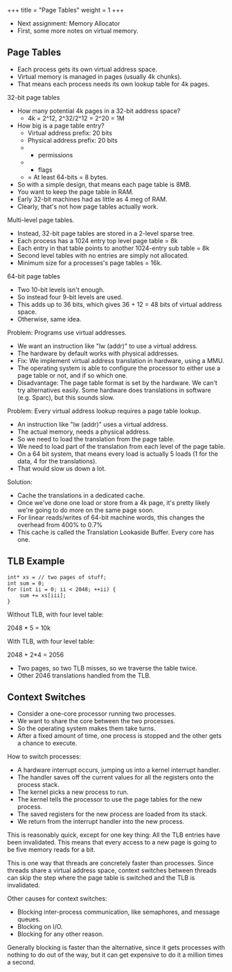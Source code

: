 +++
title = "Page Tables"
weight = 1
+++

 - Next assignment: Memory Allocator
 - First, some more notes on virtual memory.

## Page Tables

 - Each process gets its own virtual address space.
 - Virtual memory is managed in pages (usually 4k chunks).
 - That means each process needs its own lookup table for 4k pages.
 
32-bit page tables 

 - How many potential 4k pages in a 32-bit address space?
   - 4k = 2^12, 2^32/2^12 = 2^20 = 1M
 - How big is a page table entry?
   - Virtual address prefix: 20 bits
   - Physical address prefix: 20 bits
   - + permissions
   - + flags
   - = At least 64-bits = 8 bytes.
 - So with a simple design, that means each page table is 8MB.
 - You want to keep the page table in RAM.
 - Early 32-bit machines had as little as 4 meg of RAM.
 - Clearly, that's not how page tables actually work.

Multi-level page tables.

 - Instead, 32-bit page tables are stored in a 2-level sparse tree.
 - Each process has a 1024 entry top level page table = 8k
 - Each entry in that table points to another 1024-entry sub table = 8k
 - Second level tables with no entries are simply not allocated.
 - Minimum size for a processes's page tables = 16k.

64-bit page tables

 - Two 10-bit levels isn't enough.
 - So instead four 9-bit levels are used.
 - This adds up to 36 bits, which gives 36 + 12 = 48 bits of virtual address space.
 - Otherwise, same idea.

Problem: Programs use virtual addresses.

 - We want an instruction like "lw (addr)" to use a virtual address.
 - The hardware by default works with physical addresses.
 - Fix: We implement virtual address translation in hardware, using a MMU.
 - The operating system is able to configure the processor to either use a
   page table or not, and if so which one.
 - Disadvantage: The page table format is set by the hardware. We can't try
   alternatives easily. Some hardware does translations in software (e.g. Sparc), 
   but this sounds slow.

Problem: Every virtual address lookup requires a page table lookup.

 - An instruction like "lw (addr)" uses a virtual address.
 - The actual memory, needs a physical address.
 - So we need to load the translation from the page table.
 - We need to load part of the translation from each level of the page table.
 - On a 64 bit system, that means every load is actually 5 loads 
   (1 for the data, 4 for the translations).
 - That would slow us down a lot.

Solution:

 - Cache the translations in a dedicated cache.
 - Once we've done one load or store from a 4k page, it's pretty likely we're
   going to do more on the same page soon.
 - For linear reads/writes of 64-bit machine words, this changes the overhead 
   from 400% to 0.7%
 - This cache is called the Translation Lookaside Buffer. Every core has one.

## TLB Example

```
int* xs = // two pages of stuff;
int sum = 0;
for (int ii = 0; ii < 2048; ++ii) {
    sum += xs[iii];
}
```

Without TLB, with four level table:

 2048 * 5 = 10k

With TLB, with four level table:

 2048 + 2\*4 = 2056

 - Two pages, so two TLB misses, so we traverse the table twice.
 - Other 2046 translations handled from the TLB.

## Context Switches

 - Consider a one-core processor running two processes.
 - We want to share the core between the two processes.
 - So the operating system makes them take turns.
 - After a fixed amount of time, one process is stopped and the other gets
   a chance to execute.

How to switch processes:

 - A hardware interrupt occurs, jumping us into a kernel interrupt handler.
 - The handler saves off the current values for all the registers onto the 
   process stack.
 - The kernel picks a new process to run.
 - The kernel tells the processor to use the page tables for the new process.
 - The saved registers for the new process are loaded from its stack.
 - We return from the interrupt handler into the new process.

This is reasonably quick, except for one key thing: All the TLB entries have
been invalidated. This means that every access to a new page is going to be five
memory reads for a bit.

This is one way that threads are concretely faster than processes. Since threads
share a virtual address space, context switches between threads can skip the step
where the page table is switched and the TLB is invalidated.

Other causes for context switches:

 - Blocking inter-process communication, like semaphores, and message queues.
 - Blocking on I/O.
 - Blocking for any other reason.

Generally blocking is faster than the alternative, since it gets processes with
nothing to do out of the way, but it can get expensive to do it a million times
a second.

